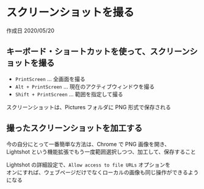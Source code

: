 # スクリーンショットを撮る

作成日 2020/05/20

## キーボード・ショートカットを使って、スクリーンショットを撮る

- `PrintScreen` ... 全画面を撮る
- `Alt + PrintScreen` ... 現在のアクティブウィンドウを撮る
- `Shift + PrintScreen` ... 範囲を指定して撮る

スクリーンショットは、Pictures フォルダに PNG 形式で保存される

## 撮ったスクリーンショットを加工する

今の自分にとって一番簡単な方法は、Chrome で PNG 画像を開き、\
Lightshot という機能拡張でもう一度範囲選択しつつ、加工して、保存すること

Lightshot の詳細設定で、`Allow access to file URLs` オプションを\
オンにすれば、ウェブページだけでなくローカルの画像も同じ操作ができるようになる

